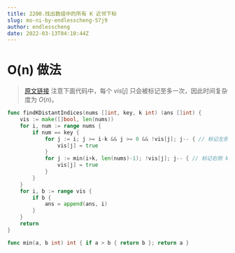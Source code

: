 ```yaml
---
title: 2200.找出数组中的所有 K 近邻下标
slug: mo-ni-by-endlesscheng-57j9
author: endlesscheng
date: 2022-03-13T04:10:44Z
---
```

# O(n) 做法
 
> [原文链接](https://leetcode.cn/problems/find-all-k-distant-indices-in-an-array/solution/mo-ni-by-endlesscheng-57j9)
注意下面代码中，每个 $\textit{vis}[j]$ 只会被标记至多一次，因此时间复杂度为 $O(n)$。

```go
func findKDistantIndices(nums []int, key, k int) (ans []int) {
	vis := make([]bool, len(nums))
	for i, num := range nums {
		if num == key {
			for j := i; j >= i-k && j >= 0 && !vis[j]; j-- { // 标记左侧 k 以内的元素
				vis[j] = true
			}
			for j := min(i+k, len(nums)-1); !vis[j]; j-- { // 标记右侧 k 以内的元素
				vis[j] = true
			}
		}
	}
	for i, b := range vis {
		if b {
			ans = append(ans, i)
		}
	}
	return
}

func min(a, b int) int { if a > b { return b }; return a }
```
